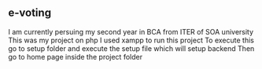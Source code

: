 ## e-voting
I am currently persuing my second year in BCA from ITER of SOA university 
This was my project on php 
I used xampp to run this project 
To execute this go to setup folder and execute the setup file which will setup backend 
Then go to home page inside the project folder 
